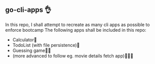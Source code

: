 ## go-cli-apps 👌

In this repo, I shall attempt to recreate as many cli apps as possible to enforce bootcamp
The following apps shall be included in this repo:
  - Calculator🧮
  - TodoList (with file persistence)📃
  - Guessing game🤯🧠
  - (more advanced to follow eg. movie details fetch app)🚀👩‍🚀

